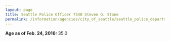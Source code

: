 ```yaml
---
layout: page
title: Seattle Police Officer 7540 Steven O. Stone
permalink: /information/agencies/city_of_seattle/seattle_police_department/copbook/7540/
---
```


**Age as of Feb. 24, 2016:** 35.0
